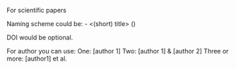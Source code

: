 For scientific papers

Naming scheme could be:
<year> <author> - <(short) title> (<DOI>)

DOI would be optional.
  
For author you can use:
One: [author 1]
Two: [author 1] & [author 2]
Three or more: [author1] et al. 
